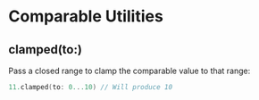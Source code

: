 # Comparable Utilities

## clamped(to:)

Pass a closed range to clamp the comparable value to that range:

```swift
11.clamped(to: 0...10) // Will produce 10
```
